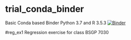 # trial_conda_binder
Basic Conda based Binder
Python 3.7 and R 3.5.3
[![Binder](https://mybinder.org/badge_logo.svg)](https://mybinder.org/v2/gh/Motilal-Uttarkabat/trial_conda_binder.git/)


#reg_ex1
Regression exercise for class BSGP 7030
